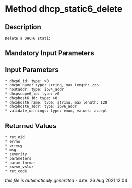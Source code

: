 # Method dhcp_static6_delete

## Description
	Delete a DHCP6 static

## Mandatory Input Parameters

## Input Parameters
	* dhcp6_id: type: >0
	* dhcp6_name: type: string, max length: 255
	* hostaddr: type: ipv4_addr
	* dhcpscope6_id: type: >0
	* dhcphost6_id: type: >0
	* dhcphost6_name: type: string, max length: 128
	* dhcphost6_addr: type: ipv6_addr
	* validate_warnings: type: enum, values: accept

## Returned Values
	* ret_oid
	* errno
	* errmsg
	* msg
	* severity
	* parameters
	* param_format
	* param_value
	* ret_code


*this file is automatically generated* - date: 26 Aug 2021 12:04